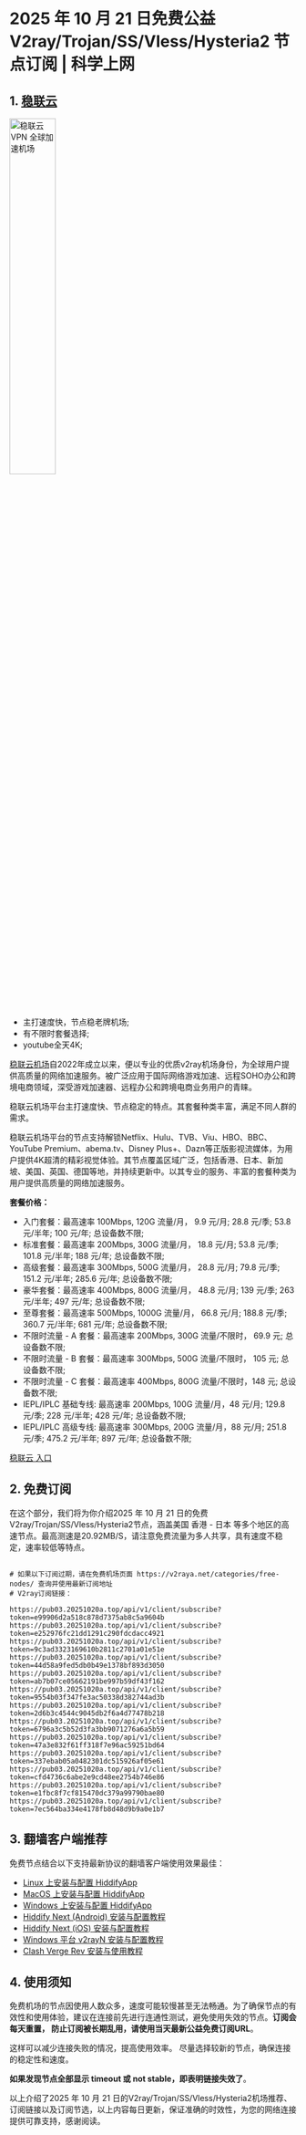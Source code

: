 # 2025 年 10 月 21 日免费公益 V2ray/Trojan/SS/Vless/Hysteria2 节点订阅 | 科学上网

## 1. <a  href="https://xyz.20251020a.top/1" target="_blank">稳联云</a>

<a href="https://xyz.20251020a.top/1" target="_blank"><image src="https://v2raya.net/images/stablenet/logo.png" style="width: 40%" title="稳联云 VPN 全球加速机场" alt="稳联云 VPN 全球加速机场"/> </a>

- 主打速度快，节点稳老牌机场;
- 有不限时套餐选择;
- youtube全天4K;

[稳联云机场](https://xyz.20251020a.top/1)自2022年成立以来，便以专业的优质v2ray机场身份，为全球用户提供高质量的网络加速服务。被广泛应用于国际网络游戏加速、远程SOHO办公和跨境电商领域，深受游戏加速器、远程办公和跨境电商业务用户的青睐。

稳联云机场平台主打速度快、节点稳定的特点。其套餐种类丰富，满足不同人群的需求。

稳联云机场平台的节点支持解锁Netflix、Hulu、TVB、Viu、HBO、BBC、YouTube Premium、abema.tv、Disney Plus+、Dazn等正版影视流媒体，为用户提供4K超清的精彩视觉体验。其节点覆盖区域广泛，包括香港、日本、新加坡、美国、英国、德国等地，并持续更新中。以其专业的服务、丰富的套餐种类为用户提供高质量的网络加速服务。

**套餐价格：**

-   入门套餐：最高速率 100Mbps, 120G 流量/月， 9.9 元/月; 28.8 元/季; 53.8 元/半年; 100 元/年; 总设备数不限;
-   标准套餐：最高速率 200Mbps, 300G 流量/月， 18.8 元/月; 53.8 元/季; 101.8 元/半年; 188 元/年; 总设备数不限;
-   高级套餐：最高速率 300Mbps, 500G 流量/月， 28.8 元/月; 79.8 元/季; 151.2 元/半年; 285.6 元/年; 总设备数不限;
-   豪华套餐：最高速率 400Mbps, 800G 流量/月， 48.8 元/月; 139 元/季; 263 元/半年; 497 元/年; 总设备数不限;
-   至尊套餐：最高速率 500Mbps, 1000G 流量/月， 66.8 元/月; 188.8 元/季; 360.7 元/半年; 681 元/年; 总设备数不限;
-   不限时流量 - A 套餐：最高速率 200Mbps, 300G 流量/不限时， 69.9 元; 总设备数不限;
-   不限时流量 - B 套餐：最高速率 300Mbps, 500G 流量/不限时， 105 元; 总设备数不限;
-   不限时流量 - C 套餐：最高速率 400Mbps, 800G 流量/不限时，148 元; 总设备数不限;
-   IEPL/IPLC 基础专线: 最高速率 200Mbps, 100G 流量/月，48 元/月; 129.8 元/季; 228 元/半年; 428 元/年; 总设备数不限;
-   IEPL/IPLC 高级专线: 最高速率 300Mbps, 200G 流量/月，88 元/月; 251.8 元/季; 475.2 元/半年; 897 元/年; 总设备数不限;

<a href="https://xyz.20251020a.top/1" target="_blank">稳联云 入口</a>

## 2. 免费订阅

在这个部分，我们将为你介绍2025 年 10 月 21 日的免费V2ray/Trojan/SS/Vless/Hysteria2节点，涵盖美国 香港 - 日本 等多个地区的高速节点。最高测速是20.92MB/S，请注意免费流量为多人共享，具有速度不稳定，速率较低等特点。

```code

# 如果以下订阅过期，请在免费机场页面 https://v2raya.net/categories/free-nodes/ 查询并使用最新订阅地址
# V2ray订阅链接：

https://pub03.20251020a.top/api/v1/client/subscribe?token=e99906d2a518c878d7375ab8c5a9604b
https://pub03.20251020a.top/api/v1/client/subscribe?token=e252976fc21dd1291c290fdcdacc4921
https://pub03.20251020a.top/api/v1/client/subscribe?token=9c3ad3323169610b2811c2701a01e51e
https://pub03.20251020a.top/api/v1/client/subscribe?token=44d58a9fed5db0b49e1378bf893d3050
https://pub03.20251020a.top/api/v1/client/subscribe?token=ab7b07ce05662191be997b59df43f162
https://pub03.20251020a.top/api/v1/client/subscribe?token=9554b03f347fe3ac50338d382744ad3b
https://pub03.20251020a.top/api/v1/client/subscribe?token=2d6b3c4544c9045db2f6a4d77478b218
https://pub03.20251020a.top/api/v1/client/subscribe?token=6796a3c5b52d3fa3bb9071276a6a5b59
https://pub03.20251020a.top/api/v1/client/subscribe?token=47a3e832f61ff318f7e96ac59251bd64
https://pub03.20251020a.top/api/v1/client/subscribe?token=337ebab05a0482301dc515926af05e61
https://pub03.20251020a.top/api/v1/client/subscribe?token=cfd4736c6abe2e9cd48ee2754b746e86
https://pub03.20251020a.top/api/v1/client/subscribe?token=e1fbc8f7cf815470dc379a99790bae80
https://pub03.20251020a.top/api/v1/client/subscribe?token=7ec564ba334e4178fb8d48d9b9a0e1b7

```

## 3. 翻墙客户端推荐

免费节点结合以下支持最新协议的翻墙客户端使用效果最佳：

- [Linux 上安装与配置 HiddifyApp](https://proxy.oeooe.cn/hiddifyapp/linux/)
- [MacOS 上安装与配置 HiddifyApp](https://proxy.oeooe.cn/hiddifyapp/macos/)
- [Windows 上安装与配置 HiddifyApp](https://proxy.oeooe.cn/hiddifyapp/windows/)
- [Hiddify Next (Android) 安装与配置教程](https://proxy.oeooe.cn/hiddifyapp/android/)
- [Hiddify Next (iOS) 安装与配置教程](https://proxy.oeooe.cn/hiddifyapp/ios/)
- [Windows 平台 v2rayN 安装与配置教程](https://proxy.oeooe.cn/v2ray/v2rayN-install/)
- [Clash Verge Rev 安装与使用教程](https://proxy.oeooe.cn/clash/clash-verge-on-linux/)

## 4. 使用须知

免费机场的节点因使用人数众多，速度可能较慢甚至无法畅通。为了确保节点的有效性和使用体验，建议在连接前先进行连通性测试，避免使用失效的节点。**订阅会每天重置， 防止订阅被长期乱用，请使用当天最新公益免费订阅URL**。

这样可以减少连接失败的情况，提高使用效率。
尽量选择较新的节点，确保连接的稳定性和速度。

**如果发现节点全部显示 timeout 或 not stable，即表明链接失效了**。

以上介绍了2025 年 10 月 21 日的V2ray/Trojan/SS/Vless/Hysteria2机场推荐、订阅链接以及订阅节选，以上内容每日更新，保证准确的时效性，为您的网络连接提供可靠支持，感谢阅读。
